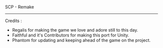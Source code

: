SCP - Remake

---------------------------------------
Credits : 
- Regalis for making the game we love and adore still to this day.
- Faithful and it's Contributors for making this port for Unity.
- Phantom for updating and keeping ahead of the game on the project.


